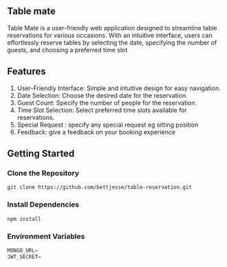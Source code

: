 
## Table mate
Table Mate is a user-friendly web application designed to streamline table reservations for various occasions. With an intuitive interface, users can effortlessly reserve tables by selecting the date, specifying the number of guests, and choosing a preferred time slot

## Features

1. User-Friendly Interface: Simple and intuitive design for easy navigation.
2. Date Selection: Choose the desired date for the reservation.
3. Guest Count: Specify the number of people for the reservation.
4. Time Slot Selection: Select preferred time slots available for reservations.
5. Special Request : specify any special request eg sitting position
6. Feedback: give a feedback on your booking experience 

## Getting Started
### Clone the Repository
```shell
git clone https://github.com/bettjesse/table-reservation.git
```
### Install Dependencies
```shell
npm install
```
### Environment Variables

```js
MONGO_URL=
JWT_SECRET=
```

